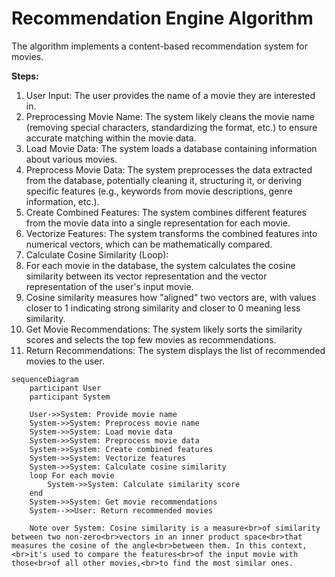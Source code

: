 # Recommendation Engine Algorithm

The algorithm implements a content-based recommendation system for movies.

**Steps:**

1. User Input: The user provides the name of a movie they are interested in.
2. Preprocessing Movie Name: The system likely cleans the movie name (removing special characters, standardizing the format, etc.) to ensure accurate matching within the movie data.
3. Load Movie Data: The system loads a database containing information about various movies.
4. Preprocess Movie Data: The system preprocesses the data extracted from the database, potentially cleaning it, structuring it, or deriving specific features (e.g., keywords from movie descriptions, genre information, etc.).
5. Create Combined Features: The system combines different features from the movie data into a single representation for each movie.
6. Vectorize Features: The system transforms the combined features into numerical vectors, which can be mathematically compared.
7. Calculate Cosine Similarity (Loop):
8. For each movie in the database, the system calculates the cosine similarity between its vector representation and the vector representation of the user's input movie.
9. Cosine similarity measures how "aligned" two vectors are, with values closer to 1 indicating strong similarity and closer to 0 meaning less similarity.
10. Get Movie Recommendations: The system likely sorts the similarity scores and selects the top few movies as recommendations.
11. Return Recommendations: The system displays the list of recommended movies to the user.

```mermaid
sequenceDiagram
    participant User
    participant System

    User->>System: Provide movie name
    System->>System: Preprocess movie name
    System->>System: Load movie data
    System->>System: Preprocess movie data
    System->>System: Create combined features
    System->>System: Vectorize features
    System->>System: Calculate cosine similarity
    loop For each movie
        System->>System: Calculate similarity score
    end
    System->>System: Get movie recommendations
    System-->>User: Return recommended movies

    Note over System: Cosine similarity is a measure<br>of similarity between two non-zero<br>vectors in an inner product space<br>that measures the cosine of the angle<br>between them. In this context,<br>it's used to compare the features<br>of the input movie with those<br>of all other movies,<br>to find the most similar ones.
```
